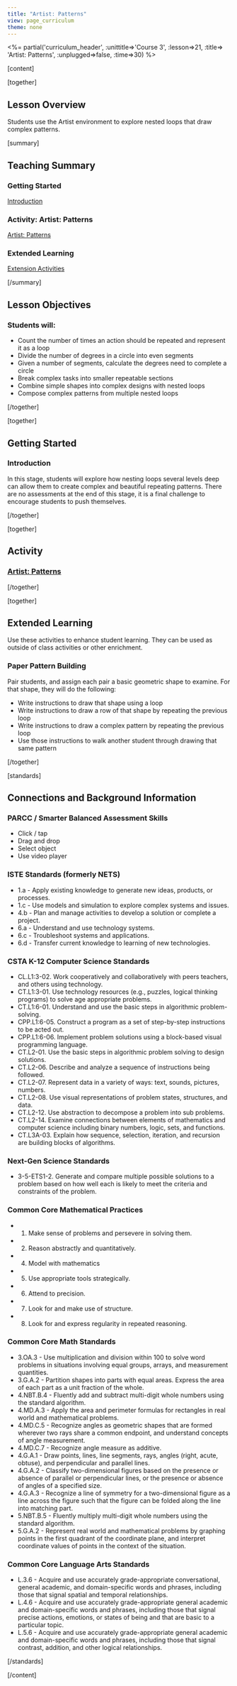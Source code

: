 ```yaml
---
title: "Artist: Patterns"
view: page_curriculum
theme: none
---
```


<!--
live preview (once saved to dropbox) is at http://staging.code.org/curriculum/k-1.  don't share this URL!
-->

<%= partial('curriculum_header', :unittitle=>'Course 3', :lesson=>21, :title=> 'Artist: Patterns', :unplugged=>false, :time=>30) %>

[content]

[together]

## Lesson Overview 

Students use the Artist environment to explore nested loops that draw complex patterns.

[summary]

## Teaching Summary
### **Getting Started**

[Introduction](#GetStarted) <br/>

### **Activity: Artist: Patterns**

[Artist: Patterns](#Activity)

### **Extended Learning**

[Extension Activities](#Extended)


[/summary]

## Lesson Objectives 
### Students will:

- Count the number of times an action should be repeated and represent it as a loop
- Divide the number of degrees in a circle into even segments
- Given a number of segments, calculate the degrees need to complete a circle
- Break complex tasks into smaller repeatable sections
- Combine simple shapes into complex designs with nested loops
- Compose complex patterns from multiple nested loops

[/together]

[together]

## Getting Started

### <a name="GetStarted"></a> Introduction

In this stage, students will explore how nesting loops several levels deep can allow them to create complex and beautiful repeating patterns. There are no assessments at the end of this stage, it is a final challenge to encourage students to push themselves.

[/together]

[together]

## Activity
### <a name="Activity"></a> [Artist: Patterns](http://learn.code.org/s/course3/lessons/21/levels/1)

[/together]

[together]

## Extended Learning 
<a name="Extended"></a>Use these activities to enhance student learning. They can be used as outside of class activities or other enrichment.

### Paper Pattern Building

Pair students, and assign each pair a basic geometric shape to examine. For that shape, they will do the following:

- Write instructions to draw that shape using a loop
- Write instructions to draw a row of that shape by repeating the previous loop
- Write instructions to draw a complex pattern by repeating the previous loop
- Use those instructions to walk another student through drawing that same pattern

[/together]

[standards]

## Connections and Background Information

### PARCC / Smarter Balanced Assessment Skills

- Click / tap
- Drag and drop
- Select object
- Use video player

### ISTE Standards (formerly NETS)

- 1.a - Apply existing knowledge to generate new ideas, products, or processes.
- 1.c - Use models and simulation to explore complex systems and issues.
- 4.b - Plan and manage activities to develop a solution or complete a project.
- 6.a - Understand and use technology systems.
- 6.c - Troubleshoot systems and applications.
- 6.d - Transfer current knowledge to learning of new technologies.  

### CSTA K-12 Computer Science Standards
 
- CL.L1:3-02. Work cooperatively and collaboratively with peers teachers, and others using technology.
- CT.L1:3-01. Use technology resources (e.g., puzzles, logical thinking programs) to solve age appropriate problems.
- CT.L1:6-01. Understand and use the basic steps in algorithmic problem-solving.
- CPP.L1:6-05. Construct a program as a set of step-by-step instructions to be acted out.
- CPP.L1:6-06. Implement problem solutions using a block-based visual programming language.
- CT.L2-01. Use the basic steps in algorithmic problem solving to design solutions.
- CT.L2-06. Describe and analyze a sequence of instructions being followed.
- CT.L2-07. Represent data in a variety of ways: text, sounds, pictures, numbers.
- CT.L2-08. Use visual representations of problem states, structures, and data.
- CT.L2-12. Use abstraction to decompose a problem into sub problems. 
- CT.L2-14. Examine connections between elements of mathematics and computer science including binary numbers, logic, sets, and functions. 
- CT.L3A-03. Explain how sequence, selection, iteration, and recursion are building blocks of algorithms.

### Next-Gen Science Standards

- 3-5-ETS1-2. Generate and compare multiple possible solutions to a problem based on how well each is likely to meet the criteria and constraints of the problem.

### Common Core Mathematical Practices
 
- 1. Make sense of problems and persevere in solving them.
- 2. Reason abstractly and quantitatively.
- 4. Model with mathematics
- 5. Use appropriate tools strategically.
- 6. Attend to precision.
- 7. Look for and make use of structure.
- 8. Look for and express regularity in repeated reasoning.

### Common Core Math Standards

- 3.OA.3 - Use multiplication and division within 100 to solve word problems in situations involving equal groups, arrays, and measurement quantities.
- 3.G.A.2 - Partition shapes into parts with equal areas. Express the area of each part as a unit fraction of the whole.
- 4.NBT.B.4 - Fluently add and subtract multi-digit whole numbers using the standard algorithm.
- 4.MD.A.3 - Apply the area and perimeter formulas for rectangles in real world and mathematical problems.
- 4.MD.C.5 - Recognize angles as geometric shapes that are formed wherever two rays share a common endpoint, and understand concepts of angle measurement.
- 4.MD.C.7 - Recognize angle measure as additive.
- 4.G.A.1 - Draw points, lines, line segments, rays, angles (right, acute, obtuse), and perpendicular and parallel lines.
- 4.G.A.2 - Classify two-dimensional figures based on the presence or absence of parallel or perpendicular lines, or the presence or absence of angles of a specified size.
- 4.G.A.3 - Recognize a line of symmetry for a two-dimensional figure as a line across the figure such that the figure can be folded along the line into matching part.
- 5.NBT.B.5 - Fluently multiply multi-digit whole numbers using the standard algorithm.
- 5.G.A.2 - Represent real world and mathematical problems by graphing points in the first quadrant of the coordinate plane, and interpret coordinate values of points in the context of the situation.

### Common Core Language Arts Standards

- L.3.6 - Acquire and use accurately grade-appropriate conversational, general academic, and domain-specific words and phrases, including those that signal spatial and temporal relationships.
- L.4.6 - Acquire and use accurately grade-appropriate general academic and domain-specific words and phrases, including those that signal precise actions, emotions, or states of being and that are basic to a particular topic.
- L.5.6 - Acquire and use accurately grade-appropriate general academic and domain-specific words and phrases, including those that signal contrast, addition, and other logical relationships.

[/standards]

[/content]

<link rel="stylesheet" type="text/css" href="../docs/morestyle.css"/>
